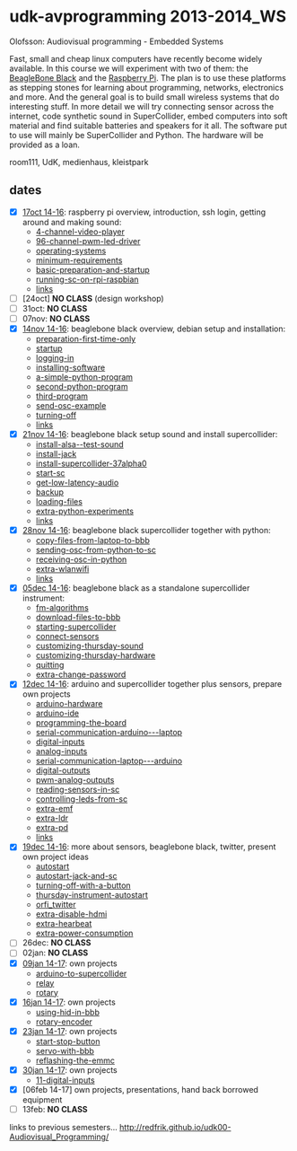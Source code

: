 udk-avprogramming 2013-2014_WS
==============================

Olofsson: Audiovisual programming - Embedded Systems

Fast, small and cheap linux computers have recently become widely available. In this course we will experiment with two of them: the [BeagleBone Black](http://beagleboard.org/Products/BeagleBone%20Black) and the [Raspberry Pi](http://raspberrypi.org). The plan is to use these platforms as stepping stones for learning about programming, networks, electronics and more. And the general goal is to build small wireless systems that do interesting stuff.
In more detail we will try connecting sensor across the internet, code synthetic sound in SuperCollider, embed computers into soft material and find suitable batteries and speakers for it all. The software put to use will mainly be SuperCollider and Python. The hardware will be provided as a loan.

room111, UdK, medienhaus, kleistpark

dates
-----
- [x] [17oct 14-16](https://github.com/redFrik/udk10-Embedded_Systems/tree/master/udk131017): raspberry pi overview, introduction, ssh login, getting around and making sound:
	- [4-channel-video-player](https://github.com/redFrik/udk10-Embedded_Systems/tree/master/udk131017#--4-channel-video-player)
	- [96-channel-pwm-led-driver](https://github.com/redFrik/udk10-Embedded_Systems/tree/master/udk131017#--96-channel-pwm-led-driver)
	- [operating-systems](https://github.com/redFrik/udk10-Embedded_Systems/tree/master/udk131017#--operating-systems)
	- [minimum-requirements](https://github.com/redFrik/udk10-Embedded_Systems/tree/master/udk131017#--minimum-requirements)
	- [basic-preparation-and-startup](https://github.com/redFrik/udk10-Embedded_Systems/tree/master/udk131017#--basic-preparation-and-startup)
	- [running-sc-on-rpi-raspbian](https://github.com/redFrik/udk10-Embedded_Systems/tree/master/udk131017#--running-sc-on-rpi-raspbian)
	- [links](https://github.com/redFrik/udk10-Embedded_Systems/tree/master/udk131017#--links)
- [ ] [24oct] **NO CLASS** (design workshop)
- [ ] 31oct: **NO CLASS**
- [ ] 07nov: **NO CLASS**
- [x] [14nov 14-16](https://github.com/redFrik/udk10-Embedded_Systems/tree/master/udk131114): beaglebone black overview, debian setup and installation:
	- [preparation-first-time-only](https://github.com/redFrik/udk10-Embedded_Systems/tree/master/udk131114#--preparation-first-time-only)
	- [startup](https://github.com/redFrik/udk10-Embedded_Systems/tree/master/udk131114#--startup)
	- [logging-in](https://github.com/redFrik/udk10-Embedded_Systems/tree/master/udk131114#--logging-in)
	- [installing-software](https://github.com/redFrik/udk10-Embedded_Systems/tree/master/udk131114#--installing-software)
	- [a-simple-python-program](https://github.com/redFrik/udk10-Embedded_Systems/tree/master/udk131114#--a-simple-python-program)
	- [second-python-program](https://github.com/redFrik/udk10-Embedded_Systems/tree/master/udk131114#--second-python-program)
	- [third-program](https://github.com/redFrik/udk10-Embedded_Systems/tree/master/udk131114#--third-program)
	- [send-osc-example](https://github.com/redFrik/udk10-Embedded_Systems/tree/master/udk131114#--send-osc-example)
	- [turning-off](https://github.com/redFrik/udk10-Embedded_Systems/tree/master/udk131114#--turning-off)
	- [links](https://github.com/redFrik/udk10-Embedded_Systems/tree/master/udk131114#--links)
- [x] [21nov 14-16](https://github.com/redFrik/udk10-Embedded_Systems/tree/master/udk131121): beaglebone black setup sound and install supercollider:
	- [install-alsa--test-sound](https://github.com/redFrik/udk10-Embedded_Systems/tree/master/udk131121#--install-alsa--test-sound)
	- [install-jack](https://github.com/redFrik/udk10-Embedded_Systems/tree/master/udk131121#--install-jack)
	- [install-supercollider-37alpha0](https://github.com/redFrik/udk10-Embedded_Systems/tree/master/udk131121#--install-supercollider-37alpha0)
	- [start-sc](https://github.com/redFrik/udk10-Embedded_Systems/tree/master/udk131121#--start-sc)
	- [get-low-latency-audio](https://github.com/redFrik/udk10-Embedded_Systems/tree/master/udk131121#--get-low-latency-audio)
	- [backup](https://github.com/redFrik/udk10-Embedded_Systems/tree/master/udk131121#--backup)
	- [loading-files](https://github.com/redFrik/udk10-Embedded_Systems/tree/master/udk131121#--loading-files)
	- [extra-python-experiments](https://github.com/redFrik/udk10-Embedded_Systems/tree/master/udk131121#--extra-python-experiments)
	- [links](https://github.com/redFrik/udk10-Embedded_Systems/tree/master/udk131121#--links)
- [x] [28nov 14-16](https://github.com/redFrik/udk10-Embedded_Systems/tree/master/udk131128): beaglebone black supercollider together with python:
	- [copy-files-from-laptop-to-bbb](https://github.com/redFrik/udk10-Embedded_Systems/tree/master/udk131128#--copy-files-from-laptop-to-bbb)
	- [sending-osc-from-python-to-sc](https://github.com/redFrik/udk10-Embedded_Systems/tree/master/udk131128#--sending-osc-from-python-to-sc)
	- [receiving-osc-in-python](https://github.com/redFrik/udk10-Embedded_Systems/tree/master/udk131128#--receiving-osc-in-python)
	- [extra-wlanwifi](https://github.com/redFrik/udk10-Embedded_Systems/tree/master/udk131128#--extra-wlanwifi)
	- [links](https://github.com/redFrik/udk10-Embedded_Systems/tree/master/udk131128#--links)
- [x] [05dec 14-16](https://github.com/redFrik/udk10-Embedded_Systems/tree/master/udk131205): beaglebone black as a standalone supercollider instrument:
	- [fm-algorithms](https://github.com/redFrik/udk10-Embedded_Systems/tree/master/udk131205#--fm-algorithms)
	- [download-files-to-bbb](https://github.com/redFrik/udk10-Embedded_Systems/tree/master/udk131205#--download-files-to-bbb)
	- [starting-supercollider](https://github.com/redFrik/udk10-Embedded_Systems/tree/master/udk131205#--starting-supercollider)
	- [connect-sensors](https://github.com/redFrik/udk10-Embedded_Systems/tree/master/udk131205#--connect-sensors)
	- [customizing-thursday-sound](https://github.com/redFrik/udk10-Embedded_Systems/tree/master/udk131205#--customizing-thursday-sound)
	- [customizing-thursday-hardware](https://github.com/redFrik/udk10-Embedded_Systems/tree/master/udk131205#--customizing-thursday-hardware)
	- [quitting](https://github.com/redFrik/udk10-Embedded_Systems/tree/master/udk131205#--quitting)
	- [extra-change-password](https://github.com/redFrik/udk10-Embedded_Systems/tree/master/udk131205#--extra-change-password)
- [x] [12dec 14-16](https://github.com/redFrik/udk10-Embedded_Systems/tree/master/udk131212): arduino and supercollider together plus sensors, prepare own projects
	- [arduino-hardware](https://github.com/redFrik/udk10-Embedded_Systems/tree/master/udk131212#--arduino-hardware)
	- [arduino-ide](https://github.com/redFrik/udk10-Embedded_Systems/tree/master/udk131212#--arduino-ide)
	- [programming-the-board](https://github.com/redFrik/udk10-Embedded_Systems/tree/master/udk131212#--programming-the-board)
	- [serial-communication-arduino---laptop](https://github.com/redFrik/udk10-Embedded_Systems/tree/master/udk131212#--serial-communication-arduino---laptop)
	- [digital-inputs](https://github.com/redFrik/udk10-Embedded_Systems/tree/master/udk131212#--digital-inputs)
	- [analog-inputs](https://github.com/redFrik/udk10-Embedded_Systems/tree/master/udk131212#--analog-inputs)
	- [serial-communication-laptop---arduino](https://github.com/redFrik/udk10-Embedded_Systems/tree/master/udk131212#--serial-communication-laptop---arduino)
	- [digital-outputs](https://github.com/redFrik/udk10-Embedded_Systems/tree/master/udk131212#--digital-outputs)
	- [pwm-analog-outputs](https://github.com/redFrik/udk10-Embedded_Systems/tree/master/udk131212#--pwm-analog-outputs)
	- [reading-sensors-in-sc](https://github.com/redFrik/udk10-Embedded_Systems/tree/master/udk131212#--reading-sensors-in-sc)
	- [controlling-leds-from-sc](https://github.com/redFrik/udk10-Embedded_Systems/tree/master/udk131212#--controlling-leds-from-sc)
	- [extra-emf](https://github.com/redFrik/udk10-Embedded_Systems/tree/master/udk131212#--extra-emf)
	- [extra-ldr](https://github.com/redFrik/udk10-Embedded_Systems/tree/master/udk131212#--extra-ldr)
	- [extra-pd](https://github.com/redFrik/udk10-Embedded_Systems/tree/master/udk131212#--extra-pd)
	- [links](https://github.com/redFrik/udk10-Embedded_Systems/tree/master/udk131212#--links)
- [x] [19dec 14-16](https://github.com/redFrik/udk10-Embedded_Systems/tree/master/udk131219): more about sensors, beaglebone black, twitter, present own project ideas
	- [autostart](https://github.com/redFrik/udk10-Embedded_Systems/tree/master/udk131219#--autostart)
	- [autostart-jack-and-sc](https://github.com/redFrik/udk10-Embedded_Systems/tree/master/udk131219#--autostart-jack-and-sc)
	- [turning-off-with-a-button](https://github.com/redFrik/udk10-Embedded_Systems/tree/master/udk131219#--turning-off-with-a-button)
	- [thursday-instrument-autostart](https://github.com/redFrik/udk10-Embedded_Systems/tree/master/udk131219#--thursday-instrument-autostart)
	- [orfi_twitter](https://github.com/redFrik/udk10-Embedded_Systems/tree/master/udk131219#--orfi_twitter)
	- [extra-disable-hdmi](https://github.com/redFrik/udk10-Embedded_Systems/tree/master/udk131219#--extra-disable-hdmi)
	- [extra-hearbeat](https://github.com/redFrik/udk10-Embedded_Systems/tree/master/udk131219#--extra-hearbeat)
	- [extra-power-consumption](https://github.com/redFrik/udk10-Embedded_Systems/tree/master/udk131219#--extra-power-consumption)
- [ ] 26dec: **NO CLASS**
- [ ] 02jan: **NO CLASS**
- [x] [09jan 14-17](https://github.com/redFrik/udk10-Embedded_Systems/tree/master/udk140109): own projects
	- [arduino-to-supercollider](https://github.com/redFrik/udk10-Embedded_Systems/tree/master/udk140109#--arduino-to-supercollider)
	- [relay](https://github.com/redFrik/udk10-Embedded_Systems/tree/master/udk140109#--relay)
	- [rotary](https://github.com/redFrik/udk10-Embedded_Systems/tree/master/udk140109#--rotary)
- [x] [16jan 14-17](https://github.com/redFrik/udk10-Embedded_Systems/tree/master/udk140116): own projects
	- [using-hid-in-bbb](https://github.com/redFrik/udk10-Embedded_Systems/tree/master/udk140116#--using-hid-in-bbb)
	- [rotary-encoder](https://github.com/redFrik/udk10-Embedded_Systems/tree/master/udk140116#--rotary-encoder)
- [x] [23jan 14-17](https://github.com/redFrik/udk10-Embedded_Systems/tree/master/udk140123): own projects
	- [start-stop-button](https://github.com/redFrik/udk10-Embedded_Systems/tree/master/udk140123#--start-stop-button)
	- [servo-with-bbb](https://github.com/redFrik/udk10-Embedded_Systems/tree/master/udk140123#--servo-with-bbb)
	- [reflashing-the-emmc](https://github.com/redFrik/udk10-Embedded_Systems/tree/master/udk140123#--reflashing-the-emmc)
- [x] [30jan 14-17](https://github.com/redFrik/udk10-Embedded_Systems/tree/master/udk140130): own projects
	- [11-digital-inputs](https://github.com/redFrik/udk10-Embedded_Systems/tree/master/udk140130#--11-digital-inputs)
- [x] [06feb 14-17] own projects, presentations, hand back borrowed equipment
- [ ] 13feb: **NO CLASS**

links to previous semesters... <http://redfrik.github.io/udk00-Audiovisual_Programming/>
